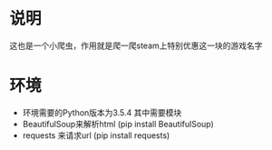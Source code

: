 # 说明
这也是一个小爬虫，作用就是爬一爬steam上特别优惠这一块的游戏名字
# 环境
- 环境需要的Python版本为3.5.4
其中需要模块
- BeautifulSoup来解析html (pip install BeautifulSoup)
- requests 来请求url (pip install requests)
